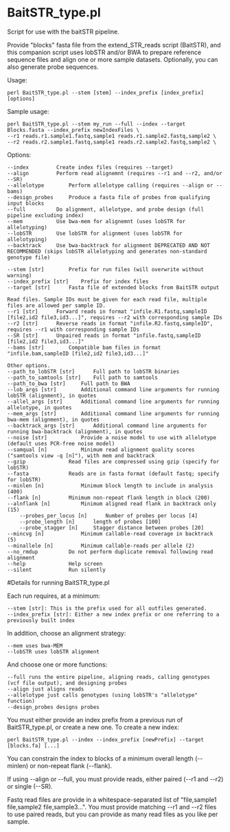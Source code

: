 # BaitSTR_type.pl
Script for use with the baitSTR pipeline.

Provide "blocks" fasta file from the extend_STR_reads script (BaitSTR), and this companion script uses lobSTR and/or BWA to 
prepare reference sequence files and align one or more sample datasets. Optionally, you can also generate probe sequences.

Usage:

	perl BaitSTR_type.pl --stem [stem] --index_prefix [index_prefix] [options]

Sample usage:

	perl BaitSTR_type.pl --stem my_run --full --index --target Blocks.fasta --index_prefix newIndexFiles \
  	--r1 reads.r1.sample1.fastq,sample1 reads.r1.sample2.fastq,sample2 \
  	--r2 reads.r2.sample1.fastq,sample1 reads.r2.sample2.fastq,sample2 \

Options:

	--index			Create index files (requires --target)
	--align			Perform read alignemnt (requires --r1 and --r2, and/or --SR)
	--allelotype		Perform allelotype calling (requires --align or --bams)
	--design_probes		Produce a fasta file of probes from qualifying input blocks
	--full			Do alignment, allelotype, and probe design (full pipeline excluding index)
	--mem			Use bwa-mem for alignemnt (uses lobSTR for allelotyping)
	--lobSTR		Use lobSTR for alignment (uses lobSTR for allelotyping)
	--backtrack		Use bwa-backtrack for alignment DEPRECATED AND NOT RECOMMENDED (skips lobSTR allelotyping and generates non-standard genotype file)
	
	--stem [str]		Prefix for run files (will overwrite without warning)
	--index_prefix [str]	Prefix for index files
	--target [str]		Fasta file of extended blocks from BaitSTR output

  	Read files. Sample IDs must be given for each read file, multiple files are allowed per sample ID.
	--r1 [str]		Forward reads in format "infile.R1.fastq,sampleID [file2,id2 file3,id3...]", requires --r2 with corresponding sample IDs
	--r2 [str]		Reverse reads in format "infile.R2.fastq,sampleID", requires --r1 with corresponding sample IDs
	--SR [str]		Unpaired reads in format "infile.fastq,sampleID [file2,id2 file3,id3...]"
	--bams [str]		Compatible bam files in format "infile.bam,sampleID [file2,id2 file3,id3...]"
	
	Other options.
	--path_to_lobSTR [str]		Full path to lobSTR binaries
	--path_to_samtools [str]	Full path to samtools
	--path_to_bwa [str]		Full path to BWA
	--lob_args [str]		Additional command line arguments for running lobSTR (alignment), in quotes
	--allel_args [str]		Additional command line arguments for running allelotype, in quotes
	--mem_args [str]		Additional command line arguments for running bwa-mem (alignment), in quotes
	--backtrack_args [str]		Additional command line arguments for running bwa-backtrack (alignment), in quotes
	--noise [str]			Provide a noise model to use with allelotype (default uses PCR-free noise model)
	--samqual [n]			Minimum read alignment quality scores ("samtools view -q [n]"), with mem and backtrack
	--gzip				Read files are compressed using gzip (specify for lobSTR)
	--fasta				Reads are in fasta format (default fastq; specify for lobSTR)
	--minlen [n]			Minimum block length to include in analysis (400)
	--flank [n]			Minimum non-repeat flank length in block (200)
	--alnflank [n]			Minimum aligned read flank in backtrack only (15)
        --probes_per_locus [n]		Number of probes per locus [4]
        --probe_length [n]		length of probes [100]
        --probe_stagger	[n]		Stagger distance between probes [20]
	--mincvg [n]			Minimum callable-read coverage in backtrack (5)
	--minallele [n]			Minimum callable-reads per allele (2)
	--no_rmdup			Do not perform duplicate removal following read alignment
	--help				Help screen
	--silent			Run silently

#Details for running BaitSTR_type.pl

Each run requires, at a minimum:

	--stem [str]: This is the prefix used for all outfiles generated.
	--index_prefix [str]: Either a new index prefix or one referring to a previously built index

In addition, choose an alignment strategy:

	--mem uses bwa-MEM
	--lobSTR uses lobSTR alignment

And choose one or more functions:

	--full runs the entire pipeline, aligning reads, calling genotypes (vcf file output), and designing probes
	--align just aligns reads
	--allelotype just calls genotypes (using lobSTR's "allelotype" function)
	--design_probes designs probes

You must either provide an index prefix from a previous run of BaitSTR_type.pl, or create a new one. To create a new index:

	perl BaitSTR_type.pl --index --index_prefix [newPrefix] --target [blocks.fa] [...]

You can constrain the index to blocks of a minimum overall length (--minlen) or non-repeat flank (--flank).

If using --align or --full, you must provide reads, either paired (--r1 and --r2) or single (--SR).

Fastq read files are provide in a whitespace-separated list of "file,sample1 file,sample2 file,sample3...". You must provide matching --r1 and --r2 files to use paired reads, but you can provide as many read files as you like per sample.
